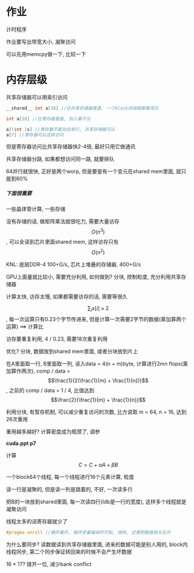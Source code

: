 # 作业

计时程序

作业要写出带宽大小, 凝聚访问

可以先用memcpy做一下, 比较一下

# 内存层级

共享存储器可以用索引访问

```c
__shared__ int a[16] //在共享存储器里面, 一个block的线程都看得见

int a[16] //在寄存器里面, 别人看不见

a[(int )x] //寄存器不能动态索引, 共享存储器可以
a[7] //寄存器可以这样访问
```

但是寄存器访问比共享存储器快2-4倍, 最好只用它做通讯

共享存储器分路, 如果都想访问同一路, 就要排队

64并行就很快, 正好是两个worp, 但是要是有一个变元在shared mem里面, 就只能到60%

##### 下面很重要

一些晶体管计算, 一些存储

没有存储的话, 做矩阵乘法就很吃力, 需要大量访存$$O(n^{3})$$, 可以全读到芯片里面shared mem, 这样访存只有$$O(n^{2})$$

KNL: 底层DDR-4 100+G/s, 芯片上堆叠的存储器, 400+G/s

GPU上面量就比较小, 需要充分利用, 如何做到? 分块, 控制粒度, 充分利用共享存储器

计算太快, 访存太慢, 如果都需要访存的话, 需要等很久

$$\sum_{i} x[i] \times 2$$, 每一次运算只有0.23个字节传进来, 但是计算一次需要2字节的数据(乘加算两个运算) ==> 计算比

访存要重复利用, 4 / 0.23, 需要18次重复利用

优化? 分块, 数据放到shared mem里面, 或者分块放到片上

在A里面取一行, B里面取一列, 读入data = 4(n + m)byte, 计算进行2mn flops(乘加算作两次), comp / data = $$\frac{1}{2(\frac{1}{m} + \frac{1}{n})}$$, 之前的 comp / data = 1 / 4, 比值达到$$\frac{2}{\frac{1}{m} + \frac{1}{n}}$$

利用分块, 有暂存机制, 可以减少重复访问的次数, 比方说取 m = 64, n = 16, 达到26次重用

重用越多越好? 计算密度成为瓶颈了, 调参

**cuda.ppt p7**

计算$$C = C + \alpha A + \beta B$$

一个block64个线程, 每一个线程进行16个元素计算, 粒度

读一行是凝聚的, 但是读一列是跳着的, 不好, 一次读多行

把B的一块放到shared里面, 每一次读四行(Idb是一行的宽度), 这样多个线程就是凝聚访问

线程太多的话寄存器就少了

```c
#pragma unroll //循环展开, 循环变量编译时可知, 很快, 还要把数据相关拉开
```

为什么要同步? 读数据读到共享存储器里面, 进来的数据可能是别人用的, block内线程同步, 第二个同步保证转回来的时候不会产生坏数据

16 * 17? 错开一位, 减少bank conflict
